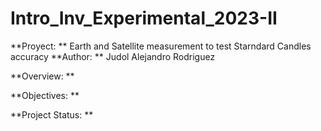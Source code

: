 # Intro_Inv_Experimental_2023-II

**Proyect: ** Earth and Satellite measurement to test Starndard Candles accuracy
**Author: ** Judol Alejandro Rodriguez

**Overview: **

**Objectives: **

**Project Status: **

